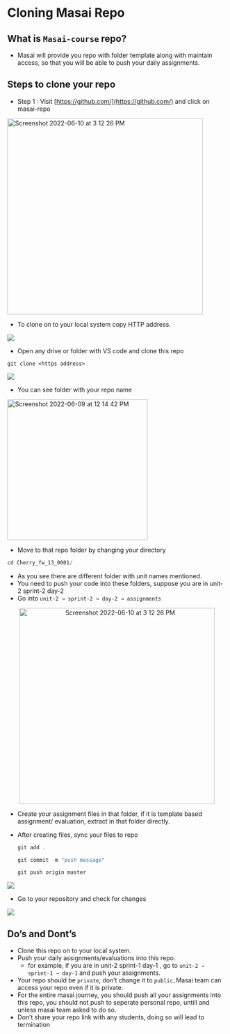 # Cloning Masai Repo

## What is `Masai-course` repo?

- Masai will provide you repo with folder template along with maintain access, so that you will be able to push your daily assignments.

## Steps to clone your repo


- Step 1 : Visit [https://github.com/](https://github.com/) and click on masai-repo
<img width="450" alt="Screenshot 2022-06-10 at 3 12 26 PM" src="https://user-images.githubusercontent.com/63995316/173038757-a2295ee0-872c-47cb-8ace-68dd7c1016b4.png">


- To clone on to your local system copy HTTP address.

![](https://i.imgur.com/crLGnXE.png)


- Open any drive or folder with VS code and clone this repo

```
git clone <https address>
```

![](https://i.imgur.com/AexaZv7.png)


- You can see folder with your repo name
<p >
<img width="323" alt="Screenshot 2022-06-09 at 12 14 42 PM" src="https://user-images.githubusercontent.com/63995316/173042002-36f552df-06a5-4758-bd19-cc001bf251a1.png">


</p>





- Move to that repo folder by changing your directory

```jsx
cd Cherry_fw_13_0001/
```

- As you see there are different folder with unit names mentioned.
- You need to push your code into these folders, suppose you are in unit-2 sprint-2 day-2
- Go into `unit-2 → sprint-2 → day-2 → assignments`

<p align="center">
<img height="450" center width="450" alt="Screenshot 2022-06-10 at 3 12 26 PM" src="https://i.imgur.com/dzNPep6.png">

</p>



- Create your assignment files in that folder, if it is template based assignment/ evaluation, extract in that folder directly.
- After creating files, sync your files to repo
    
    ```jsx
    git add .
    
    git commit -m "push message"
    
    git push origin master
    ```
    
![](https://i.imgur.com/eueUSSl.png)



- Go to your repository and check for changes

![](https://i.imgur.com/N4gj8BW.png)


## Do’s and Dont’s

- Clone this repo on to your local system.
- Push your daily assignments/evaluations into this repo.
    - for example, if you are in unit-2 sprint-1 day-1 , go to `unit-2 → sprint-1 → day-1` and push your assignments.
- Your repo should be `private`, don’t change it to `public,`Masai team can access your repo even if it is private.
- For the entire masai journey, you should push all your assignments into this repo, you should not push to  seperate personal repo, untill and unless masai team asked to do so.
- Don’t share your repo link with any students, doing so will lead to termination
